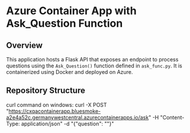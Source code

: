 # Azure Container App with Ask_Question Function

## Overview

This application hosts a Flask API that exposes an endpoint to process questions using the `Ask_Question()` function defined in `ask_func.py`. It is containerized using Docker and deployed on Azure.

## Repository Structure









curl command on windows:
curl -X POST "https://cxqacontainerapp.bluesmoke-a2e4a52c.germanywestcentral.azurecontainerapps.io/ask" -H "Content-Type: application/json" -d "{\"question\": \"<Question>\"}"
